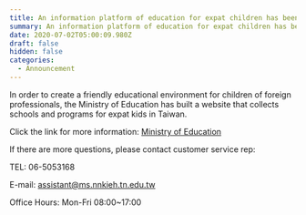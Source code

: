 ```yaml
---
title: An information platform of education for expat children has been set up
summary: An information platform of education for expat children has been set up
date: 2020-07-02T05:00:09.980Z
draft: false
hidden: false
categories:
  - Announcement
---
```

In order to create a friendly educational environment for children of foreign professionals, the Ministry of Education has built a website that collects schools and programs for expat kids in Taiwan.

Click the link for more information: [Ministry of Education](https://www.ibst.org.tw/US/home)

If there are more questions, please contact customer service rep:

TEL: 06-5053168

E-mail: assistant@ms.nnkieh.tn.edu.tw

Office Hours: Mon-Fri 08:00~17:00